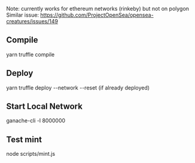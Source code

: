 Note: currently works for ethereum networks (rinkeby) but not on polygon
Similar issue: https://github.com/ProjectOpenSea/opensea-creatures/issues/149

## Compile

yarn truffle compile

## Deploy

yarn truffle deploy --network <network> --reset (if already deployed)

## Start Local Network

ganache-cli -l 8000000

## Test mint

node scripts/mint.js